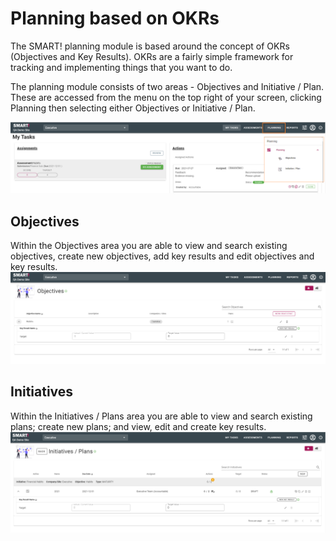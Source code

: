 # Planning based on OKRs
The SMART! planning module is based around the concept of OKRs (Objectives and Key Results). OKRs are a fairly simple framework for tracking and implementing things that you want to do.

The planning module consists of two areas - Objectives and Initiative / Plan. These are accessed from the menu on the top right of your screen, clicking Planning then selecting either Objectives or Initiative / Plan.

![Image](../assets/screenshots/jobs/planning-menu.png)

## Objectives
Within the Objectives area you are able to view and search existing objectives, create new objectives, add key results and edit objectives and key results.
![image](../assets/screenshots/jobs/objectives.png)

## Initiatives
Within the Initiatives / Plans area you are able to view and search existing plans; create new plans; and view, edit and create key results. 
![Image](../assets/screenshots/jobs/plans.png)
